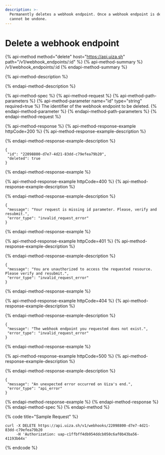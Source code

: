 ```yaml
---
description: >-
  Permanently deletes a webhook endpoint. Once a webhook endpoint is deleted, it
  cannot be undone.
---
```


# Delete a webhook endpoint

{% api-method method="delete" host="https://api.uiza.sh" path="/v1/webhook\_endpoints/:id" %}
{% api-method-summary %}
/v1/webhook\_endpoints/:id
{% endapi-method-summary %}

{% api-method-description %}

{% endapi-method-description %}

{% api-method-spec %}
{% api-method-request %}
{% api-method-path-parameters %}
{% api-method-parameter name="id" type="string" required=true %}
The identifier of the webhook endpoint to be deleted.
{% endapi-method-parameter %}
{% endapi-method-path-parameters %}
{% endapi-method-request %}

{% api-method-response %}
{% api-method-response-example httpCode=200 %}
{% api-method-response-example-description %}

{% endapi-method-response-example-description %}

```
{
 "id": "22098800-d7e7-4d21-83dd-c79efea79b20",
 "deleted": true
}
```
{% endapi-method-response-example %}

{% api-method-response-example httpCode=400 %}
{% api-method-response-example-description %}

{% endapi-method-response-example-description %}

```
{
 "message": "Your request is missing id parameter. Please, verify and resubmit.",
 "error_type": "invalid_request_error"
}
```
{% endapi-method-response-example %}

{% api-method-response-example httpCode=401 %}
{% api-method-response-example-description %}

{% endapi-method-response-example-description %}

```
{
 "message": "You are unauthorized to access the requested resource. Please verify and resubmit.",
 "error_type": "invalid_request_error"
}
```
{% endapi-method-response-example %}

{% api-method-response-example httpCode=404 %}
{% api-method-response-example-description %}

{% endapi-method-response-example-description %}

```
{
 "message": "The webhook endpoint you requested does not exist.",
 "error_type": "invalid_request_error"
}
```
{% endapi-method-response-example %}

{% api-method-response-example httpCode=500 %}
{% api-method-response-example-description %}

{% endapi-method-response-example-description %}

```
{
 "message": "An unexpected error occurred on Uiza's end.",
 "error_type": "api_error"
}
```
{% endapi-method-response-example %}
{% endapi-method-response %}
{% endapi-method-spec %}
{% endapi-method %}

{% code title="Sample Request" %}
```text
curl -X DELETE https://api.uiza.sh/v1/webhooks/22098800-d7e7-4d21-83dd-c79efea79b20
     -H 'Authorization: uap-c1ffbff4db954ddcb050c6af0b43ba56-41193b64x' 
```
{% endcode %}

